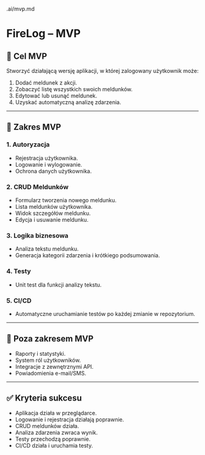 .ai/mvp.md


# FireLog – MVP

## 🎯 Cel MVP
Stworzyć działającą wersję aplikacji, w której zalogowany użytkownik może:
1. Dodać meldunek z akcji.  
2. Zobaczyć listę wszystkich swoich meldunków.  
3. Edytować lub usunąć meldunek.  
4. Uzyskać automatyczną analizę zdarzenia.  

---

## 🔧 Zakres MVP

### 1. Autoryzacja
- Rejestracja użytkownika.  
- Logowanie i wylogowanie.  
- Ochrona danych użytkownika.

### 2. CRUD Meldunków
- Formularz tworzenia nowego meldunku.  
- Lista meldunków użytkownika.  
- Widok szczegółów meldunku.  
- Edycja i usuwanie meldunku.

### 3. Logika biznesowa
- Analiza tekstu meldunku.  
- Generacja kategorii zdarzenia i krótkiego podsumowania.  

### 4. Testy
- Unit test dla funkcji analizy tekstu.  

### 5. CI/CD
- Automatyczne uruchamianie testów po każdej zmianie w repozytorium.  

---

## 🚫 Poza zakresem MVP
- Raporty i statystyki.  
- System ról użytkowników.  
- Integracje z zewnętrznymi API.  
- Powiadomienia e-mail/SMS.  

---

## ✅ Kryteria sukcesu
- Aplikacja działa w przeglądarce.  
- Logowanie i rejestracja działają poprawnie.  
- CRUD meldunków działa.  
- Analiza zdarzenia zwraca wynik.  
- Testy przechodzą poprawnie.  
- CI/CD działa i uruchamia testy.  

